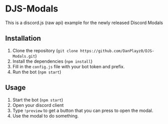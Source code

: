 # DJS-Modals

This is a discord.js (raw api) example for the newly released Discord Modals

## Installation

1. Clone the repository (`git clone https://github.com/DanPlayz0/DJS-Modals.git`)
2. Install the dependencies (`npm install`)
3. Fill in the `config.js` file with your bot token and prefix.
4. Run the bot (`npm start`)

## Usage

1. Start the bot (`npm start`)
2. Open your discord client
3. Type `!preview` to get a button that you can press to open the modal.
4. Use the modal to do something.
